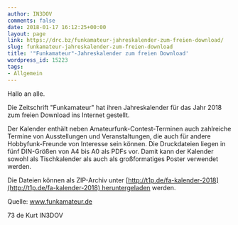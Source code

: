 ```yaml
---
author: IN3DOV
comments: false
date: 2018-01-17 16:12:25+00:00
layout: page
link: https://drc.bz/funkamateur-jahreskalender-zum-freien-download/
slug: funkamateur-jahreskalender-zum-freien-download
title: '"Funkamateur"-Jahreskalender zum freien Download'
wordpress_id: 15223
tags:
- Allgemein
---
```


Hallo an alle.




Die Zeitschrift "Funkamateur" hat ihren Jahreskalender für das Jahr 2018 zum freien Download ins Internet gestellt.




Der Kalender enthält neben Amateurfunk-Contest-Terminen auch zahlreiche Termine von Ausstellungen und Veranstaltungen, die auch für andere Hobbyfunk-Freunde von Interesse sein können. Die Druckdateien liegen in fünf DIN-Größen von A4 bis A0 als PDFs vor. Damit kann der Kalender sowohl als Tischkalender als auch als großformatiges Poster verwendet werden.




Die Dateien können als ZIP-Archiv unter [http://t1p.de/fa-kalender-2018](http://t1p.de/fa-kalender-2018) heruntergeladen werden.




Quelle: www.funkamateur.de




73 de Kurt IN3DOV
